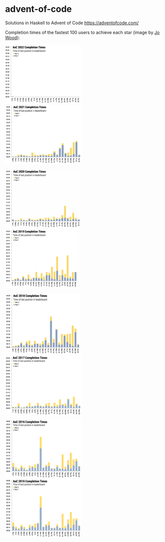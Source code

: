 # advent-of-code
Solutions in Haskell to Advent of Code https://adventofcode.com/

Completion times of the fastest 100 users to achieve each star (image by [Jo Wood](https://github.com/jwoLondon)):

<img src="https://raw.githubusercontent.com/jwoLondon/adventOfCode/master/images/completionTimes2022.png" width=49% />&nbsp;&nbsp;&nbsp;<img src="https://raw.githubusercontent.com/jwoLondon/adventOfCode/master/images/completionTimes2021.png" width=49% />

<img src="https://raw.githubusercontent.com/jwoLondon/adventOfCode/master/images/completionTimes2020.png" width=49% />&nbsp;&nbsp;&nbsp;<img src="https://raw.githubusercontent.com/jwoLondon/adventOfCode/master/images/completionTimes2019.png" width=49% />

<img src="https://raw.githubusercontent.com/jwoLondon/adventOfCode/master/images/completionTimes2018.png" width=49% />&nbsp;&nbsp;&nbsp;<img src="https://raw.githubusercontent.com/jwoLondon/adventOfCode/master/images/completionTimes2017.png" width=49% />

<img src="https://raw.githubusercontent.com/jwoLondon/adventOfCode/master/images/completionTimes2016.png" width=49% />&nbsp;&nbsp;&nbsp;<img src="https://raw.githubusercontent.com/jwoLondon/adventOfCode/master/images/completionTimes2016.png" width=49% />
